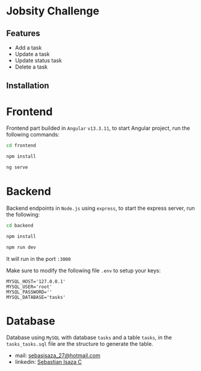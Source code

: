 # Jobsity Challenge

## Features

- Add a task
- Update a task
- Update status task
- Delete a task

## Installation

# Frontend

Frontend part builded in `Angular` `v13.3.11`, to start Angular project, run the following commands:

```bash
cd frontend
```

```bash
npm install
```

```bash
ng serve
```

# Backend

Backend endpoints in `Node.js` using `express`, to start the express server, run the following:

```bash
cd backend
```

```bash
npm install
```

```bash
npm run dev
```

It will run in the port `:3000`

Make sure to modify the following file `.env` to setup your keys:

```
MYSQL_HOST='127.0.0.1'
MYSQL_USER='root'
MYSQL_PASSWORD=''
MYSQL_DATABASE='tasks'
```

# Database

Database using `MySQL` with database `tasks` and a table `tasks`, in the `tasks_tasks.sql`
file are the structure to generate the table.

- mail: sebasisaza_27@hotmail.com
- linkedin: [Sebastian Isaza C](https://www.linkedin.com/in/sebastian-isaza/)
